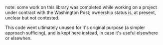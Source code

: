 note: some work on this library was completed while working on a project under contract
with the Washington Post; ownership status is, at present, unclear but not contested.

This code went ultimately unused for it's original purpose (a simpler approach sufficing),
and is kept here instead, in case it's useful elsewhere or elsewhen.
